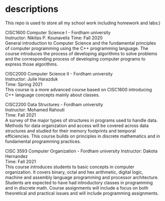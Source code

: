 # descriptions

This repo is used to store all my school work including homework and labs:)

CISC1600 Computer Science I - Fordham university  
Instructor: Nikitas P. Kounavelis
Time: Fall 2020  
General introduction to Computer Science and the fundamental principles of computer programming using the C++ programming language.
The course introduces the process of developing algorithms to solve problems and the corresponding process of developing computer programs to express those algorithms.

CISC2000 Computer Science II - Fordham university  
Instructor: Julie Harazduk  
Time: Spring 2021  
This course is a more advanced course based on CISC1600 introducing C++ language concepts mainly about classes.

CISC2200 Data Structures - Fordham university  
Instructor: Mohamed Rahouti  
Time: Fall 2021  
A survey of the major types of structures in programs used to handle data. Methods for data organization and access will be covered across data structures and studied for their memory footprints and temporal efficiencies. This course builds on principles in discrete mathematics and in fundamental programming practices.

CISC 3593 Computer Organization - Fordham university
Instructor: Dakota Hernandez  
Time: Fall 2021  
This course introduces students to basic concepts in computer organization. It covers binary, octal and hex arithmetic, digital logic, machine and assembly language programming and processor architecture. Students are expected to have had introductory classes in programming and in discrete math. Course assignments will include a focus on both theoretical and practical issues and will include programming assignments.  
